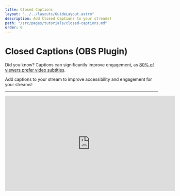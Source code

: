 ```yaml
---
title: Closed Captions
layout: "../../layouts/GuideLayout.astro"
description: Add Closed Captions to your streams!
path: "/src/pages/tutorials/closed-captions.md"
order: 6
---
```


# Closed Captions (OBS Plugin)

Did you know? Captions can significantly improve engagement, as [80% of viewers prefer video subtitles](https://www.kapwing.com/resources/subtitle-statistics/). 

Add captions to your stream to improve accessibility and engagement for your streams! 

---

<iframe width="560" height="315" src="https://www.youtube.com/embed/cQzJL9uoIbg?si=5PLtcikPKFha_fzR&amp;start=98" title="YouTube video player" frameborder="0" allow="accelerometer; autoplay; clipboard-write; encrypted-media; gyroscope; picture-in-picture; web-share" referrerpolicy="strict-origin-when-cross-origin" allowfullscreen></iframe>